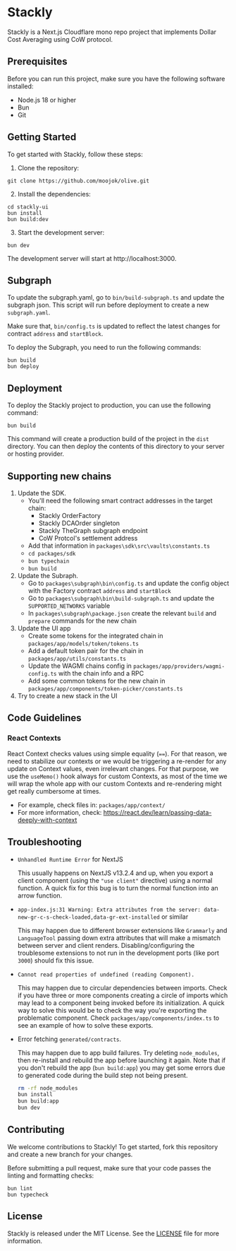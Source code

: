 # Stackly

Stackly is a Next.js Cloudflare mono repo project that implements Dollar Cost Averaging using CoW protocol.

## Prerequisites

Before you can run this project, make sure you have the following software installed:

- Node.js 18 or higher
- Bun
- Git

## Getting Started

To get started with Stackly, follow these steps:

1. Clone the repository:

```
git clone https://github.com/moojok/olive.git
```

2. Install the dependencies:

```
cd stackly-ui
bun install
bun build:dev
```

3. Start the development server:

```
bun dev
```

The development server will start at http://localhost:3000.

## Subgraph

To update the subgraph.yaml, go to `bin/build-subgraph.ts` and update the subgraph json. This script will run before deployment to create a new `subgraph.yaml`.

Make sure that, `bin/config.ts` is updated to reflect the latest changes for contract `address` and `startBlock`.

To deploy the Subgraph, you need to run the following commands:

```
bun build
bun deploy
```

## Deployment

To deploy the Stackly project to production, you can use the following command:

```
bun build
```

This command will create a production build of the project in the `dist` directory. You can then deploy the contents of this directory to your server or hosting provider.

## Supporting new chains

1. Update the SDK.
   - You'll need the following smart contract addresses in the target chain:
     - Stackly OrderFactory
     - Stackly DCAOrder singleton
     - Stackly TheGraph subgraph endpoint
     - CoW Protcol's settlement address
   - Add that information in `packages\sdk\src\vaults\constants.ts`
   - `cd packages/sdk`
   - `bun typechain`
   - `bun build`
2. Update the Subraph.
   - Go to `packages\subgraph\bin\config.ts` and update the config object with the Factory contract `address` and `startBlock`
   - Go to `packages\subgraph\bin\build-subgraph.ts` and update the `SUPPORTED_NETWORKS` variable
   - In `packages\subgraph\package.json` create the relevant `build` and `prepare` commands for the new chain
3. Update the UI app
   - Create some tokens for the integrated chain in `packages/app/models/token/tokens.ts`
   - Add a default token pair for the chain in `packages/app/utils/constants.ts`
   - Update the WAGMI chains config in `packages/app/providers/wagmi-config.ts` with the chain info and a RPC
   - Add some common tokens for the new chain in `packages/app/components/token-picker/constants.ts`
4. Try to create a new stack in the UI

## Code Guidelines

### React Contexts

React Context checks values using simple equality (`==`). For that reason, we need to stabilize our contexts or we would be triggering a re-render for any update on Context values, even irrelevant changes. For that purpose, we use the `useMemo()` hook always for custom Contexts, as most of the time we will wrap the whole app with our custom Contexts and re-rendering might get really cumbersome at times.

- For example, check files in: `packages/app/context/`
- For more information, check: https://react.dev/learn/passing-data-deeply-with-context

## Troubleshooting

- `Unhandled Runtime Error` for NextJS

  This usually happens on NextJS v13.2.4 and up, when you export a client component (using the `"use client"` directive) using a normal function. A quick fix for this bug is to turn the normal function into an arrow function.

- `app-index.js:31 Warning: Extra attributes from the server: data-new-gr-c-s-check-loaded,data-gr-ext-installed` or similar

  This may happen due to different browser extensions like `Grammarly` and `LanguageTool` passing down extra attributes that will make a mismatch between server and client renders. Disabling/configuring the troublesome extensions to not run in the development ports (like port `3000`) should fix this issue.

- `Cannot read properties of undefined (reading Component).`

  This may happen due to circular dependencies between imports. Check if you have three or more components creating a circle of imports which may lead to a component being invoked before its initialization. A quick way to solve this would be to check the way you're exporting the problematic component. Check `packages/app/components/index.ts` to see an example of how to solve these exports.

- Error fetching `generated/contracts`.

  This may happen due to app build failures. Try deleting `node_modules`, then re-install and rebuild the app before launching it again. Note that if you don't rebuild the app (`bun build:app`) you may get some errors due to generated code during the build step not being present.

  ```bash
  rm -rf node_modules
  bun install
  bun build:app
  bun dev
  ```

## Contributing

We welcome contributions to Stackly! To get started, fork this repository and create a new branch for your changes.

Before submitting a pull request, make sure that your code passes the linting and formatting checks:

```
bun lint
bun typecheck
```

## License

Stackly is released under the MIT License. See the [LICENSE](LICENSE) file for more information.
